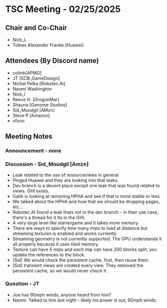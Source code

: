 # TSC Meeting - 02/25/2025

## Chair and Co-Chair
* Nick_L
* Tobias Alexander Franke [Huawei]

## Attendees (By Discord name)
* colinb[APMG]
* JT [SCB_GameDesign]
* Nichal Pelka [Robotec.Ai]
* Naomi Washington
* Nick_l
* Reece H. [DrogonMar]
* Shauna [Genome Studios]
* Sid_Moudgil [AMzn]
* Steve P [Amazon]
* vfxno

## Meeting Notes

### Announcement - none

### Discussion - Sid_Moudgil [Amzn]
* Leak related to the use of resourceviews in general
* Pinged Huawei and they are looking into that leaks.
* Dev branch is a decent place except one leak that was found related to views. GHI exists.
* Galib is looking at removing HPHA and see if that is more stable or less.
* We talked about the HPHA and how that we should be dropping pages, etc...
* Robotec.AI found a leak thats not in the dev branch - in  their use case, there's a thread for it
  Its in the GHI.
* A very large level like startergame and it takes more memory.
* There are ways to specify how many mips to load at distance but streaming textures is enabled and works currently
* Streaming geometry is not currently supported.  The GPU understands it all properly because it uses tiled memory.
* Texture can have 5 mips and each mip can have 200 blocks split, you update the references to the block.
* (Sid) We would check the persistent cache, first, then reuse them.
* (Sid) transient views are created every view.  They removed the persistent cache, so we would never check it.

### Question - JT
* Joe has 90mph winds, anyone heard from him?
* Naomi:  Talked to him last night - likely his power is out, 90mph winds.

